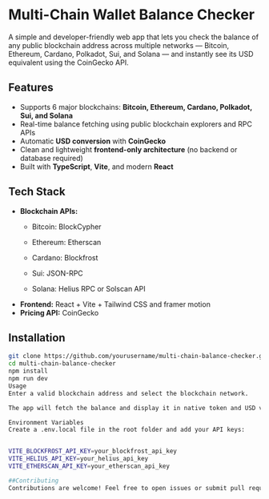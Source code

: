 # Multi-Chain Wallet Balance Checker

A simple and developer-friendly web app that lets you check the balance of any public blockchain address across multiple networks — Bitcoin, Ethereum, Cardano, Polkadot, Sui, and Solana — and instantly see its USD equivalent using the CoinGecko API.

## Features

- Supports 6 major blockchains: **Bitcoin, Ethereum, Cardano, Polkadot, Sui, and Solana**
- Real-time balance fetching using public blockchain explorers and RPC APIs
- Automatic **USD conversion** with **CoinGecko**
- Clean and lightweight **frontend-only architecture** (no backend or database required)
- Built with **TypeScript**, **Vite**, and modern **React**

## Tech Stack

- **Blockchain APIs:**
  - Bitcoin: BlockCypher
  - Ethereum: Etherscan
  - Cardano: Blockfrost
 
  - Sui: JSON-RPC
  - Solana: Helius RPC or Solscan API
- **Frontend:** React + Vite + Tailwind CSS and framer motion
- **Pricing API:** CoinGecko

## Installation

```bash
git clone https://github.com/yourusername/multi-chain-balance-checker.git
cd multi-chain-balance-checker
npm install
npm run dev
Usage
Enter a valid blockchain address and select the blockchain network.

The app will fetch the balance and display it in native token and USD value.

Environment Variables
Create a .env.local file in the root folder and add your API keys:


VITE_BLOCKFROST_API_KEY=your_blockfrost_api_key
VITE_HELIUS_API_KEY=your_helius_api_key
VITE_ETHERSCAN_API_KEY=your_etherscan_api_key

##Contributing
Contributions are welcome! Feel free to open issues or submit pull requests.
